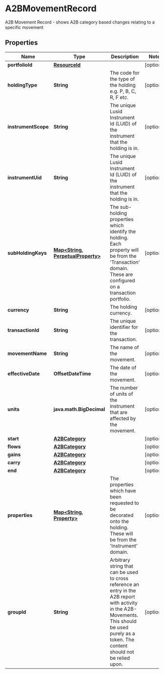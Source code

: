 

# A2BMovementRecord

A2B Movement Record - shows A2B category based changes relating to a specific movement

## Properties

Name | Type | Description | Notes
------------ | ------------- | ------------- | -------------
**portfolioId** | [**ResourceId**](ResourceId.md) |  |  [optional]
**holdingType** | **String** | The code for the type of the holding e.g. P, B, C, R, F etc. |  [optional]
**instrumentScope** | **String** | The unique Lusid Instrument Id (LUID) of the instrument that the holding is in. |  [optional]
**instrumentUid** | **String** | The unique Lusid Instrument Id (LUID) of the instrument that the holding is in. |  [optional]
**subHoldingKeys** | [**Map&lt;String, PerpetualProperty&gt;**](PerpetualProperty.md) | The sub-holding properties which identify the holding. Each property will be from the &#39;Transaction&#39; domain. These are configured on a transaction portfolio. |  [optional]
**currency** | **String** | The holding currency. |  [optional]
**transactionId** | **String** | The unique identifier for the transaction. |  [optional]
**movementName** | **String** | The name of the movement. |  [optional]
**effectiveDate** | **OffsetDateTime** | The date of the movement. |  [optional]
**units** | **java.math.BigDecimal** | The number of units of the instrument that are affected by the movement. |  [optional]
**start** | [**A2BCategory**](A2BCategory.md) |  |  [optional]
**flows** | [**A2BCategory**](A2BCategory.md) |  |  [optional]
**gains** | [**A2BCategory**](A2BCategory.md) |  |  [optional]
**carry** | [**A2BCategory**](A2BCategory.md) |  |  [optional]
**end** | [**A2BCategory**](A2BCategory.md) |  |  [optional]
**properties** | [**Map&lt;String, Property&gt;**](Property.md) | The properties which have been requested to be decorated onto the holding. These will be from the &#39;Instrument&#39; domain. |  [optional]
**groupId** | **String** | Arbitrary string that can be used to cross reference an entry in the A2B report with activity in the A2B-Movements. This should be used purely as a token. The content should not be relied upon. |  [optional]



